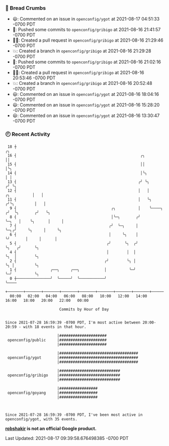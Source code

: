 ### 🍞 Bread Crumbs

 * 😃: Commented on an issue in `openconfig/ygot` at 2021-08-17 04:51:33 -0700 PDT
 * 🚢: Pushed some commits to `openconfig/gribigo` at 2021-08-16 21:41:57 -0700 PDT
 * ✍🏼: Created a pull request in `openconfig/gribigo` at 2021-08-16 21:29:46 -0700 PDT
 * 💥: Created a branch in `openconfig/gribigo` at 2021-08-16 21:29:28 -0700 PDT
 * 🚢: Pushed some commits to `openconfig/gribigo` at 2021-08-16 21:02:16 -0700 PDT
 * ✍🏼: Created a pull request in `openconfig/gribigo` at 2021-08-16 20:53:46 -0700 PDT
 * 💥: Created a branch in `openconfig/gribigo` at 2021-08-16 20:52:48 -0700 PDT
 * 😃: Commented on an issue in `openconfig/ygot` at 2021-08-16 18:04:16 -0700 PDT
 * 😃: Commented on an issue in `openconfig/ygot` at 2021-08-16 15:28:20 -0700 PDT
 * 😃: Commented on an issue in `openconfig/ygot` at 2021-08-16 13:30:47 -0700 PDT

### 🕘 Recent Activity
```
 18 ┼                                                                                     ╭╮
 16 ┤                                                       ╭╮                            ││
 15 ┤                                                       ││                            │╰╮
 14 ┤                                                       │╰╮                           │ │
 13 ┤                                                      ╭╯ ╰╮                         ╭╯ ╰╮
 12 ┤                                                      │   │             ╭╮          │   │
 11 ┤                                                      │   ╰╮           ╭╯╰╮         │   │
  9 ┤                                          ╭╮          │    ╰────╮     ╭╯  ╰╮       ╭╯   ╰╮
  8 ┤                                          │╰─╮       ╭╯         ╰─╮   │    ╰╮      │     │
  7 ┤                                         ╭╯  ╰─╮     │            ╰─╮╭╯     ╰╮     │     ╰╮
  6 ┤                                         │     ╰╮    │              ╰╯       │     │      │
  5 ┤                                        ╭╯      ╰╮  ╭╯                       ╰╮   ╭╯      ╰╮
  4 ┤                                        │        │  │                         ╰╮  │        ╰╮
  2 ┤                                       ╭╯        ╰╮ │                          ╰╮ │         ╰╮
  1 ┤               ╭──╮     ╭──╮           │          ╰─╯                           ╰─╯          ╰╮
  0 ┼───────────────╯  ╰─────╯  ╰───────────╯                                                      ╰────
    +───────+───────+───────+───────+───────+───────+───────+───────+───────+───────+───────+───────+────
  00:00   02:00   04:00   06:00   08:00   10:00   12:00   14:00   16:00   18:00   20:00   22:00   00:00   

						Commits by Hour of Day


Since 2021-07-28 16:59:39 -0700 PDT, I'm most active between 20:00-20:59 - with 18 events in that hour.

```



```
                       |#####################
 openconfig/public     |#####################
                       |#####################

                       |###################################
 openconfig/ygot       |###################################
                       |###################################

                       |###########################
 openconfig/gribigo    |###########################
                       |###########################

                       |#################
 openconfig/goyang     |#################
                       |#################



Since 2021-07-28 16:59:39 -0700 PDT, I've been most active in openconfig/ygot, with 35 events.

```
**[robshakir](mailto:robjs@google.com) is not an official Google product.**  


Last Updated: 2021-08-17 09:39:58.676498385 -0700 PDT
